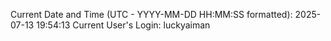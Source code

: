 Current Date and Time (UTC - YYYY-MM-DD HH:MM:SS formatted): 2025-07-13 19:54:13
Current User's Login: luckyaiman
